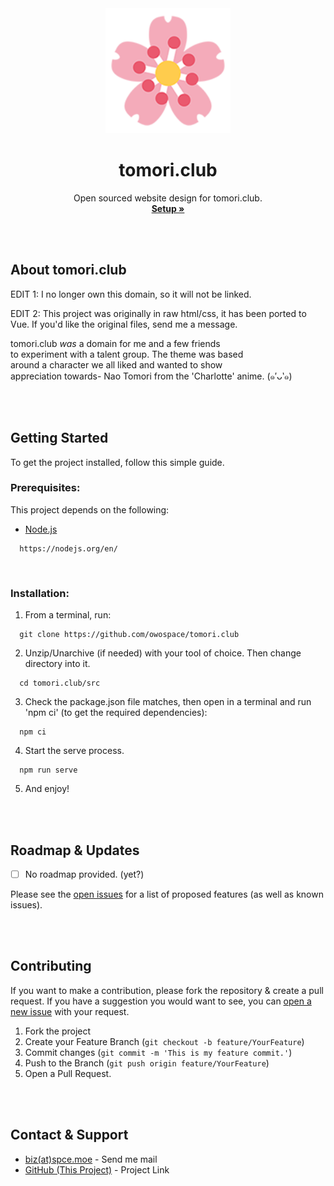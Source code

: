 


<div align="center">

  <img src="https://raw.githubusercontent.com/owospace/tomori.club/master/logo.png" width="200" height="200">
  <h1 align="center">tomori.club</h1>

  <p align="center">
    Open sourced website design for tomori.club.<br>
    <a href="https://github.com/owospace/tomori.club#getting-started"><strong>Setup »</strong></a>
    <br>
  </p>

</div><br><br>

<div>

  <h2>About tomori.club</h2>

  EDIT 1: I no longer own this domain, so it will not be linked.<br>

  EDIT 2: This project was originally in raw html/css, it has been ported to Vue. If you'd like the original files, send me a message.<br>

  tomori.club *was* a domain for me and a few friends<br>
  to experiment with a talent group. The theme was based<br>
  around a character we all liked and wanted to show<br>
  appreciation towards- Nao Tomori from the 'Charlotte' anime. (๑′ᴗ‵๑)<br>

</div><br><br>

<div>

  <h2>Getting Started</h2>

  To get the project installed, follow this simple guide.<br>

  <h3>Prerequisites:</h3>

  This project depends on the following:
  * [Node.js](https://nodejs.org/en/)<br>
  ```
    https://nodejs.org/en/
  ```
  <br>

  <h3>Installation:</h3>

  1. From a terminal, run:<br>
  ```
    git clone https://github.com/owospace/tomori.club
  ```

  2. Unzip/Unarchive (if needed) with your tool of choice. Then change directory into it.<br>
  ```
    cd tomori.club/src
  ```

  3. Check the package.json file matches, then open in a terminal and run 'npm ci' (to get the required dependencies):<br>
  ```
    npm ci
  ```

  4. Start the serve process.<br>
  ```
    npm run serve
  ```

  5. And enjoy!<br>

</div><br><br>

<div>

  <h2>Roadmap & Updates</h2>

  - [ ] No roadmap provided. (yet?)

  <p>Please see the <a href="https://github.com/owospace/tomori.club/issues">open issues</a> for a list of proposed features (as well as known issues).</p>

</div><br><br>

<div>

  <h2>Contributing</h2>

  <p>If you want to make a contribution, please fork the repository & create a pull request. If you have a suggestion you would want to see, you can <a href="https://github.com/owospace/tomori.club/issues/new">open a new issue</a> with your request.</p>

  1. Fork the project<br>
  2. Create your Feature Branch (`git checkout -b feature/YourFeature`)<br>
  3. Commit changes (`git commit -m 'This is my feature commit.'`)<br>
  4. Push to the Branch (`git push origin feature/YourFeature`)<br>
  5. Open a Pull Request.

</div><br><br>

<div>

  <h2>Contact & Support</h2>

  * [biz(at)spce.moe](mailto:biz@spce.moe) - Send me mail<br>
  * [GitHub (This Project)](https://github.com/owospace/tomori.club) - Project Link

</div><br><br>
